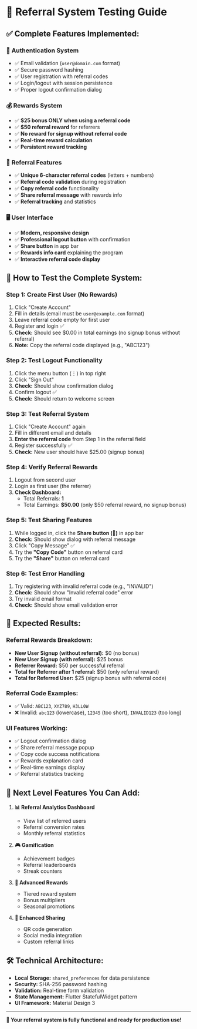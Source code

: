 # 🎯 Referral System Testing Guide

## ✅ **Complete Features Implemented:**

### 🔐 **Authentication System**
- ✅ Email validation (`user@domain.com` format)
- ✅ Secure password hashing
- ✅ User registration with referral codes
- ✅ Login/logout with session persistence
- ✅ Proper logout confirmation dialog

### 💰 **Rewards System**
- ✅ **$25 bonus ONLY when using a referral code**
- ✅ **$50 referral reward** for referrers
- ✅ **No reward for signup without referral code**
- ✅ **Real-time reward calculation**
- ✅ **Persistent reward tracking**

### 🎁 **Referral Features**
- ✅ **Unique 6-character referral codes** (letters + numbers)
- ✅ **Referral code validation** during registration
- ✅ **Copy referral code** functionality
- ✅ **Share referral message** with rewards info
- ✅ **Referral tracking** and statistics

### 🖥️ **User Interface**
- ✅ **Modern, responsive design**
- ✅ **Professional logout button** with confirmation
- ✅ **Share button** in app bar
- ✅ **Rewards info card** explaining the program
- ✅ **Interactive referral code display**

## 🧪 **How to Test the Complete System:**

### **Step 1: Create First User (No Rewards)**
1. Click "Create Account"
2. Fill in details (email must be `user@example.com` format)
3. Leave referral code empty for first user
4. Register and login ✅
5. **Check:** Should see $0.00 in total earnings (no signup bonus without referral)
6. **Note:** Copy the referral code displayed (e.g., "ABC123")

### **Step 2: Test Logout Functionality**
1. Click the menu button (⋮) in top right
2. Click "Sign Out"
3. **Check:** Should show confirmation dialog
4. Confirm logout ✅
5. **Check:** Should return to welcome screen

### **Step 3: Test Referral System**
1. Click "Create Account" again
2. Fill in different email and details
3. **Enter the referral code** from Step 1 in the referral field
4. Register successfully ✅
5. **Check:** New user should have $25.00 (signup bonus)

### **Step 4: Verify Referral Rewards**
1. Logout from second user
2. Login as first user (the referrer)
3. **Check Dashboard:**
   - Total Referrals: **1**
   - Total Earnings: **$50.00** (only $50 referral reward, no signup bonus)

### **Step 5: Test Sharing Features**
1. While logged in, click the **Share button (🔗)** in app bar
2. **Check:** Should show dialog with referral message
3. Click "Copy Message" ✅
4. Try the **"Copy Code"** button on referral card
5. Try the **"Share"** button on referral card

### **Step 6: Test Error Handling**
1. Try registering with invalid referral code (e.g., "INVALID")
2. **Check:** Should show "Invalid referral code" error
3. Try invalid email format
4. **Check:** Should show email validation error

## 🎯 **Expected Results:**

### **Referral Rewards Breakdown:**
- **New User Signup (without referral):** $0 (no bonus)
- **New User Signup (with referral):** $25 bonus
- **Referrer Reward:** $50 per successful referral
- **Total for Referrer after 1 referral:** $50 (only referral reward)
- **Total for Referred User:** $25 (signup bonus with referral code)

### **Referral Code Examples:**
- ✅ Valid: `ABC123`, `XYZ789`, `H3LL0W`
- ❌ Invalid: `abc123` (lowercase), `12345` (too short), `INVALID123` (too long)

### **UI Features Working:**
- ✅ Logout confirmation dialog
- ✅ Share referral message popup
- ✅ Copy code success notifications
- ✅ Rewards explanation card
- ✅ Real-time earnings display
- ✅ Referral statistics tracking

## 🚀 **Next Level Features You Can Add:**

1. **📊 Referral Analytics Dashboard**
   - View list of referred users
   - Referral conversion rates
   - Monthly referral statistics

2. **🎮 Gamification**
   - Achievement badges
   - Referral leaderboards
   - Streak counters

3. **💎 Advanced Rewards**
   - Tiered reward system
   - Bonus multipliers
   - Seasonal promotions

4. **📱 Enhanced Sharing**
   - QR code generation
   - Social media integration
   - Custom referral links

## 🛠️ **Technical Architecture:**

- **Local Storage:** `shared_preferences` for data persistence
- **Security:** SHA-256 password hashing
- **Validation:** Real-time form validation
- **State Management:** Flutter StatefulWidget pattern
- **UI Framework:** Material Design 3

---

**🎉 Your referral system is fully functional and ready for production use!**
